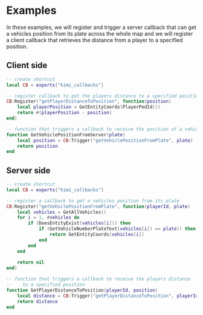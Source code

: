 # Examples

In these examples, we will register and trigger a server callback that can get a vehicles position from its plate across the whole map and we will register a client callback that retrieves the distance from a player to a specified position.

## Client side

```lua
-- create shortcut
local CB = exports["kimi_callbacks"]

-- register callback to get the players distance to a specified position
CB:Register("getPlayerDistanceToPosition", function(position)
    local playerPosition = GetEntityCoords(PlayerPedId())
    return #(playerPosition - position)
end)

-- function that triggers a callback to receive the position of a vehicle
function GetVehiclePositionFromServer(plate)
    local position = CB:Trigger("getVehiclePositionFromPlate", plate)
    return position
end
```

## Server side

```lua
-- create shortcut
local CB = exports["kimi_callbacks"]

-- register a callback to get a vehicles position from its plate
CB:Register("getVehiclePositionFromPlate", function(playerId, plate)
    local vehicles = GetAllVehicles()
    for i = 1, #vehicles do
        if (DoesEntityExist(vehicles[i])) then
            if (GetVehicleNumberPlateText(vehicles[i]) == plate)) then
                return GetEntityCoords(vehicles[i])
            end
        end
    end
    
    return nil
end)

-- function that triggers a callback to receive the players distance 
--    to a specified position
function GetPlayerDistanceToPosition(playerId, position)
    local distance = CB:Trigger("getPlayerDistanceToPosition", playerId, position)
    return distance
end
```
